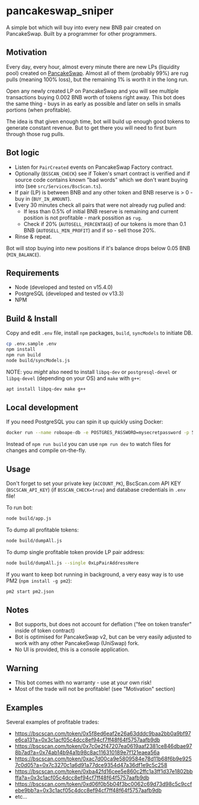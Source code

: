 # pancakeswap_sniper

A simple bot which will buy into every new BNB pair created on PancakeSwap. Built by a programmer for other programmers.

## Motivation

Every day, every hour, almost every minute there are new LPs (liquidity pool) created on [PancakeSwap](https://bscscan.com/txsInternal?a=0xcA143Ce32Fe78f1f7019d7d551a6402fC5350c73&p=1). Almost all of them (probably 99%) are rug pulls (meaning 100% loss), but the remaining 1% is worth it in the long run.

Open any newly created LP on PancakeSwap and you will see multiple transactions buying 0.002 BNB worth of tokens right away. This bot does the same thing - buys in as early as possible and later on sells in smalls portions (when profitable).

The idea is that given enough time, bot will build up enough good tokens to generate constant revenue. But to get there you will need to first burn through those rug pulls.

## Bot logic

- Listen for `PairCreated` events on PancakeSwap Factory contract.
- Optionally (`BSSCAN_CHECK`) see if Token's smart contract is verified and if source code contains known "bad words" which we don't want buying into (see `src/Services/BscScan.ts`).
- If pair (LP) is between BNB and any other token and BNB reserve is > 0 - buy in (`BUY_IN_AMOUNT`).
- Every 30 minutes check all pairs that were not already rug pulled and:
    - If less than 0.5% of initial BNB reserve is remaining and current position is not profitable - mark possition as `rug`.
    - Check if 20% (`AUTOSELL_PERCENTAGE`) of our tokens is more than 0.1 BNB (`AUTOSELL_MIN_PROFIT`) and if so - sell those 20%.
- Rinse & repeat.

Bot will stop buying into new positions if it's balance drops below 0.05 BNB (`MIN_BALANCE`).

## Requirements

- Node (developed and tested on v15.4.0)
- PostgreSQL (developed and tested ov v13.3)
- NPM

## Build & Install

Copy and edit `.env` file, install `npm` packages, `build`, `syncModels` to initiate DB.

```bash
cp .env.sample .env
npm install
npm run build
node build/syncModels.js
```

NOTE: you _might_ also need to install `libpq-dev` or `postgresql-devel` or `libpq-devel` (depending on your OS) and `make` with `g++`:
```bash
apt install libpq-dev make g++
```

## Local development

If you need PostgreSQL you can spin it up quickly using Docker:

```bash
docker run --name roboape-db -e POSTGRES_PASSWORD=mysecretpassword -p 5432:5432 -d postgres
```

Instead of `npm run build` you can use `npm run dev` to watch files for changes and compile on-the-fly.

## Usage

Don't forget to set your private key (`ACCOUNT_PK`), BscScan.com API KEY (`BSCSCAN_API_KEY`) (if `BSSCAN_CHECK=true`) and database credentials in `.env` file!

To run bot:
```bash
node build/app.js
```

To dump all profitable tokens:
```bash
node build/dumpAll.js
```

To dump single profitable token provide LP pair address:
```bash
node build/dumpAll.js --single 0xLpPairAddressHere
```

If you want to keep bot running in background, a very easy way is to use PM2 (`npm install -g pm2`):
```bash
pm2 start pm2.json
```

## Notes

- Bot supports, but does not account for deflation ("fee on token transfer" inside of token contract)
- Bot is optimised for PancakeSwap v2, but can be very easily adjusted to work with any other PancakeSwap (UniSwap) fork.
- No UI is provided, this is a console application.

## Warning

- This bot comes with no warranty - use at your own risk!
- Most of the trade will not be profitable! (see "Motivation" section)

## Examples

Several examples of profitable trades:
- https://bscscan.com/token/0x5f8ed6eaf2e26a63dddc9baa2bb0a9bf97e6ca13?a=0x3c1acf05c4dcc8ef94cf7ff48f64f5757aafb9db
- https://bscscan.com/token/0x7c0e2f47207ea0619aaf2381ce846dbae978b7ad?a=0x74ab14b94a1b98c8ac116310189e7f121eaea56a
- https://bscscan.com/token/0xac7d00ca9e5809584e78d11b68f6b9e9257c0d05?a=0x7c3270c1a6d91a77dce9354d47a36df1e9c5c258
- https://bscscan.com/token/0xba42fd16cee5e860c2ffc1a3ff1d37e1802bbffa?a=0x3c1acf05c4dcc8ef94cf7ff48f64f5757aafb9db
- https://bscscan.com/token/0xd06f0b5b04f3bc0062c69d73d98c5c9ccfebe9bb?a=0x3c1acf05c4dcc8ef94cf7ff48f64f5757aafb9db
- etc...

